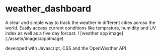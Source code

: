 # weather_dashboard
A clear and simple way to track the weather in different cities across the world. Easily access current conditions like temprature, humidity and UV index as well as a five day forcast.
! [weather app image] (./assets/images/appImage)



developed with Javascript, CSS and the OpenWeather API
